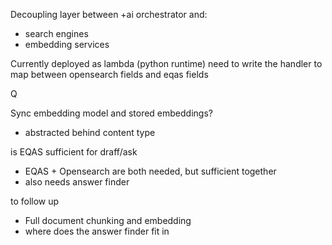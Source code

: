 
Decoupling layer between +ai orchestrator and:
- search engines 
- embedding services

Currently deployed as lambda (python runtime)
need to write the handler to map between opensearch fields and eqas fields

  

Q

Sync embedding model and stored embeddings?

- abstracted behind content type

is EQAS sufficient for draff/ask

- EQAS + Opensearch are both needed, but sufficient together
- also needs answer finder

  

  

to follow up

- Full document chunking and embedding
- where does the answer finder fit in